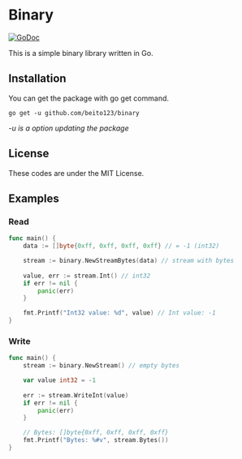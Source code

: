 # Binary

[![GoDoc](https://godoc.org/github.com/beito123/binary?status.svg)](https://godoc.org/github.com/beito123/binary)

This is a simple binary library written in Go.

## Installation

You can get the package with go get command.

```shell
go get -u github.com/beito123/binary
```

*-u is a option updating the package*

## License
These codes are under the MIT License.

## Examples

### Read

```go
func main() {
	data := []byte{0xff, 0xff, 0xff, 0xff} // = -1 (int32)

	stream := binary.NewStreamBytes(data) // stream with bytes
	
	value, err := stream.Int() // int32
	if err != nil {
		panic(err)
	}

	fmt.Printf("Int32 value: %d", value) // Int value: -1
}
```

### Write

```go
func main() {
	stream := binary.NewStream() // empty bytes

	var value int32 = -1
	
	err := stream.WriteInt(value)
	if err != nil {
		panic(err)
	}

	// Bytes: []byte{0xff, 0xff, 0xff, 0xff}
	fmt.Printf("Bytes: %#v", stream.Bytes())
}
```
